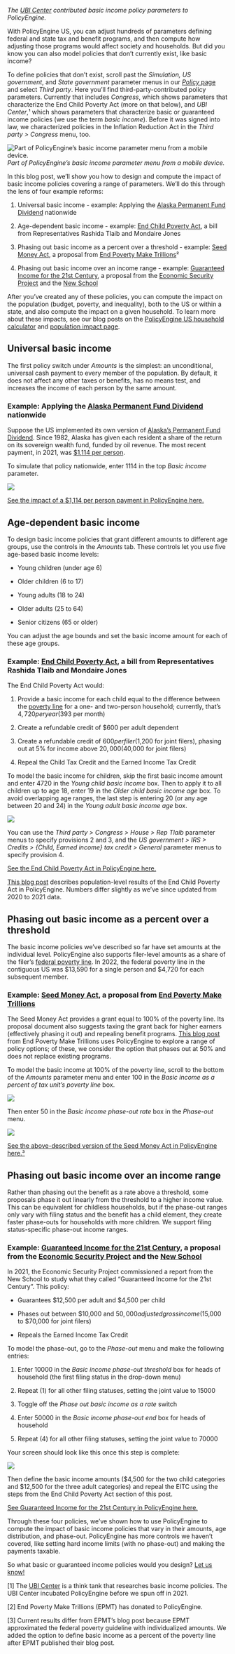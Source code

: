 _The [UBI Center](http://ubicenter.org) contributed basic income policy parameters to PolicyEngine._

With PolicyEngine US, you can adjust hundreds of parameters defining federal and state tax and benefit programs, and then compute how adjusting those programs would affect society and households. But did you know you can also model policies that don’t currently exist, like basic income?

To define policies that don’t exist, scroll past the _Simulation, US government_, and _State government_ parameter menus in our [_Policy_ page](http://policyengine.org/us/policy) and select _Third party_. Here you’ll find third-party-contributed policy parameters. Currently that includes _Congress_, which shows parameters that characterize the End Child Poverty Act (more on that below), and _UBI Center_,¹ which shows parameters that characterize basic or guaranteed income policies (we use the term _basic income_). Before it was signed into law, we characterized policies in the Inflation Reduction Act in the _Third party > Congress_ menu, too.

![Part of PolicyEngine’s basic income parameter menu from a mobile device.](https://cdn-images-1.medium.com/max/2000/1*-OToQxH1XvFoz4nqT73DXA.png)_Part of PolicyEngine’s basic income parameter menu from a mobile device._

In this blog post, we’ll show you how to design and compute the impact of basic income policies covering a range of parameters. We’ll do this through the lens of four example reforms:

1. Universal basic income - example: Applying the [Alaska Permanent Fund Dividend](https://pfd.alaska.gov/) nationwide

2. Age-dependent basic income - example: [End Child Poverty Act](https://www.congress.gov/bill/117th-congress/house-bill/6598/text?r=4&s=1), a bill from Representatives Rashida Tlaib and Mondaire Jones

3. Phasing out basic income as a percent over a threshold - example: [Seed Money Act](https://www.endpovertymaketrillions.com/the-plan), a proposal from [End Poverty Make Trillions](https://www.endpovertymaketrillions.com/)²

4. Phasing out basic income over an income range - example: [Guaranteed Income for the 21st Century](https://drive.google.com/file/d/1UDFPwUYu2Rf4RGgXuOTacmBj2Gt9paAV/view), a proposal from the [Economic Security Project](https://www.economicsecurityproject.org/) and the [New School](https://www.newschool.edu/)

After you’ve created any of these policies, you can compute the impact on the population (budget, poverty, and inequality), both to the US or within a state, and also compute the impact on a given household. To learn more about these impacts, see our blog posts on the [PolicyEngine US household calculator](https://blog.policyengine.org/policyengine-comes-stateside-cef88b122e48) and [population impact page](https://blog.policyengine.org/the-new-policyengine-us-population-impact-page-de68cb4ba71a).

## Universal basic income

The first policy switch under _Amounts_ is the simplest: an unconditional, universal cash payment to every member of the population. By default, it does not affect any other taxes or benefits, has no means test, and increases the income of each person by the same amount.

### Example: Applying the [Alaska Permanent Fund Dividend](https://pfd.alaska.gov/) nationwide

Suppose the US implemented its own version of [Alaska’s Permanent Fund Dividend](https://pfd.alaska.gov/). Since 1982, Alaska has given each resident a share of the return on its sovereign wealth fund, funded by oil revenue. The most recent payment, in 2021, was [$1,114 per person](https://pfd.alaska.gov/Division-Info/summary-of-dividend-applications-payments).

To simulate that policy nationwide, enter 1114 in the top _Basic income_ parameter.

![](https://cdn-images-1.medium.com/max/3200/0*eqOCDQgqARfOKWf2)

[See the impact of a $1,114 per person payment in PolicyEngine here.](https://policyengine.org/us/population-impact?bi_amount=1114)

## Age-dependent basic income

To design basic income policies that grant different amounts to different age groups, use the controls in the _Amounts_ tab. These controls let you use five age-based basic income levels:

- Young children (under age 6)

- Older children (6 to 17)

- Young adults (18 to 24)

- Older adults (25 to 64)

- Senior citizens (65 or older)

You can adjust the age bounds and set the basic income amount for each of these age groups.

### Example: [End Child Poverty Act](https://www.congress.gov/bill/117th-congress/house-bill/6598/text?r=4&s=1), a bill from Representatives Rashida Tlaib and Mondaire Jones

The End Child Poverty Act would:

1. Provide a basic income for each child equal to the difference between the [poverty line](https://aspe.hhs.gov/topics/poverty-economic-mobility/poverty-guidelines) for a one- and two-person household; currently, that’s $4,720 per year ($393 per month)

1. Create a refundable credit of $600 per adult dependent

1. Create a refundable credit of $600 per filer ($1,200 for joint filers), phasing out at 5% for income above $20,000 ($40,000 for joint filers)

1. Repeal the Child Tax Credit and the Earned Income Tax Credit

To model the basic income for children, skip the first basic income amount and enter 4720 in the _Young child basic income_ box. Then to apply it to all children up to age 18, enter 19 in the _Older child basic income age_ box. To avoid overlapping age ranges, the last step is entering 20 (or any age between 20 and 24) in the _Young adult basic income age_ box.

![](https://cdn-images-1.medium.com/max/3200/0*5UFNDEwvxpq5BepR)

You can use the _Third party > Congress > House > Rep Tlaib_ parameter menus to specify provisions 2 and 3, and the _US government > IRS > Credits > {Child, Earned income} tax credit > General_ parameter menus to specify provision 4.

[See the End Child Poverty Act in PolicyEngine here.](https://policyengine.org/us/population-impact?abolish_eitc=1&end_child_poverty_act_adult_dependent_credit_amount=600&end_child_poverty_act_filer_credit_amount_HEAD_OF_HOUSEHOLD=600&end_child_poverty_act_filer_credit_amount_JOINT=1200&end_child_poverty_act_filer_credit_amount_SEPARATE=600&end_child_poverty_act_filer_credit_amount_SINGLE=600&end_child_poverty_act_filer_credit_amount_WIDOW=600&end_child_poverty_act_filer_credit_phase_out_start_HEAD_OF_HOUSEHOLD=20000&end_child_poverty_act_filer_credit_phase_out_start_JOINT=40000&end_child_poverty_act_filer_credit_phase_out_start_SEPARATE=20000&end_child_poverty_act_filer_credit_phase_out_start_SINGLE=20000&end_child_poverty_act_filer_credit_phase_out_start_WIDOW=20000&end_child_poverty_act_filer_credit_phase_out_rate=5&young_child_bi=4716&older_child_bi_age=19&abolish_non_refundable_ctc=1&abolish_refundable_ctc=1&young_adult_bi_age=20&young_child_bi_amount=4720)

[This blog post](https://blog.policyengine.org/the-new-policyengine-us-population-impact-page-de68cb4ba71a) describes population-level results of the End Child Poverty Act in PolicyEngine. Numbers differ slightly as we’ve since updated from 2020 to 2021 data.

## Phasing out basic income as a percent over a threshold

The basic income policies we’ve described so far have set amounts at the individual level. PolicyEngine also supports filer-level amounts as a share of the filer’s [federal poverty line](https://aspe.hhs.gov/topics/poverty-economic-mobility/poverty-guidelines). In 2022, the federal poverty line in the contiguous US was $13,590 for a single person and $4,720 for each subsequent member.

### Example: [Seed Money Act](https://www.endpovertymaketrillions.com/the-plan), a proposal from [End Poverty Make Trillions](https://www.endpovertymaketrillions.com/)

The Seed Money Act provides a grant equal to 100% of the poverty line. Its proposal document also suggests taxing the grant back for higher earners (effectively phasing it out) and repealing benefit programs. [This blog post](https://endpovertymaketrillions.medium.com/economic-modeling-of-how-to-end-poverty-in-the-united-states-while-saving-taxpayers-trillions-of-1679b751d0c0) from End Poverty Make Trillions uses PolicyEngine to explore a range of policy options; of these, we consider the option that phases out at 50% and does not replace existing programs.

To model the basic income at 100% of the poverty line, scroll to the bottom of the _Amounts_ parameter menu and enter 100 in the _Basic income as a percent of tax unit’s poverty line_ box.

![](https://cdn-images-1.medium.com/max/3200/0*p73Tm_diUvxXjRlK)

Then enter 50 in the _Basic income phase-out rate_ box in the _Phase-out_ menu.

![](https://cdn-images-1.medium.com/max/5880/1*aCzYTQ5LzMtutKHHQePGBg.png)

[See the above-described version of the Seed Money Act in PolicyEngine here.³](https://policyengine.org/us/population-impact?bi_fpg_percent=100&bi_phase_out_rate=50)

## Phasing out basic income over an income range

Rather than phasing out the benefit as a rate above a threshold, some proposals phase it out linearly from the threshold to a higher income value. This can be equivalent for childless households, but if the phase-out ranges only vary with filing status and the benefit has a child element, they create faster phase-outs for households with more children. We support filing status-specific phase-out income ranges.

### Example: [Guaranteed Income for the 21st Century](https://drive.google.com/file/d/1UDFPwUYu2Rf4RGgXuOTacmBj2Gt9paAV/view), a proposal from the [Economic Security Project](https://www.economicsecurityproject.org/) and the [New School](https://www.newschool.edu/)

In 2021, the Economic Security Project commissioned a report from the New School to study what they called “Guaranteed Income for the 21st Century”. This policy:

- Guarantees $12,500 per adult and $4,500 per child

- Phases out between $10,000 and $50,000 adjusted gross income ($15,000 to $70,000 for joint filers)

- Repeals the Earned Income Tax Credit

To model the phase-out, go to the _Phase-out_ menu and make the following entries:

1. Enter 10000 in the _Basic income phase-out threshold_ box for heads of household (the first filing status in the drop-down menu)

1. Repeat (1) for all other filing statuses, setting the joint value to 15000

1. Toggle off the _Phase out basic income as a rate_ switch

1. Enter 50000 in the _Basic income phase-out end_ box for heads of household

1. Repeat (4) for all other filing statuses, setting the joint value to 70000

Your screen should look like this once this step is complete:

![](https://cdn-images-1.medium.com/max/3200/0*6PcRNyg6HdZgw9fu)

Then define the basic income amounts ($4,500 for the two child categories and $12,500 for the three adult categories) and repeal the EITC using the steps from the End Child Poverty Act section of this post.

[See Guaranteed Income for the 21st Century in PolicyEngine here.](https://policyengine.org/us/population-impact?young_child_bi=4500&older_child_bi=4500&young_adult_bi=12500&older_adult_bi=12500&senior_bi=12500&bi_phase_out_threshold_HEAD_OF_HOUSEHOLD=10000&bi_phase_out_threshold_JOINT=15000&bi_phase_out_threshold_SEPARATE=10000&bi_phase_out_threshold_SINGLE=10000&bi_phase_out_threshold_WIDOW=10000&bi_phase_out_by_rate=0&bi_phase_out_end_HEAD_OF_HOUSEHOLD=50000&bi_phase_out_end_JOINT=70000&bi_phase_out_end_SEPARATE=50000&bi_phase_out_end_SINGLE=50000&bi_phase_out_end_WIDOW=50000&abolish_eitc=1&older_adult_bi_amount=12500&older_child_bi_amount=4500&senior_bi_amount=12500&young_adult_bi_amount=12500&young_child_bi_amount=4500)

Through these four policies, we’ve shown how to use PolicyEngine to compute the impact of basic income policies that vary in their amounts, age distribution, and phase-out. PolicyEngine has more controls we haven’t covered, like setting hard income limits (with no phase-out) and making the payments taxable.

So what basic or guaranteed income policies would you design? [Let us know!](https://twitter.com/intent/tweet?text=Check%20out%20this%20basic%20income%20policy%20I%20made%20with%20@ThePolicyEngine%20[add%20your%20policyengine.org%20link])

[1] The [UBI Center](http://ubicenter.org) is a think tank that researches basic income policies. The UBI Center incubated PolicyEngine before we spun off in 2021.

[2] End Poverty Make Trillions (EPMT) has donated to PolicyEngine.

[3] Current results differ from EPMT’s blog post because EPMT approximated the federal poverty guideline with individualized amounts. We added the option to define basic income as a percent of the poverty line after EPMT published their blog post.
